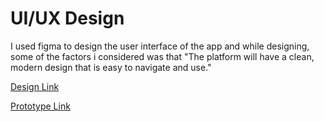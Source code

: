 # UI/UX Design
I used figma to design the user interface of the app and while designing, some of the factors i considered was that "The platform will have a clean, modern design that is easy to navigate and use."


[Design Link](https://www.figma.com/file/9HF4bgXNtbwf5qOEiVqerE/Mboalab?node-id=0%3A1&t=a7XxhfrQKlYQXuBa-1)

[Prototype Link](https://www.figma.com/proto/9HF4bgXNtbwf5qOEiVqerE/Mboalab?page-id=0%3A1&node-id=123-672&viewport=807%2C958%2C0.07&scaling=scale-down&starting-point-node-id=123%3A672)
